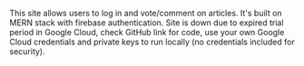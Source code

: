 This site allows users to log in and vote/comment on articles. It's built on MERN stack with firebase authentication. Site is down due to expired trial period in Google Cloud, check GitHub link for code, use your own Google Cloud credentials and private keys to run locally (no credentials included for security).
